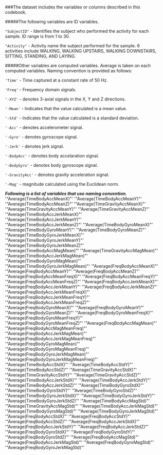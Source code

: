###The dataset includes the variables or columns described in this codebook.

#####The following variables are ID variables.

`"SubjectID"` - Identifies the subject who performed the activity for each sample. ID range is from 1 to 30.

`"Activity"` - Activity name the subject performed for the sample. 6 activities include WALKING, WALKING UPSTAIRS, WALKING DOWNSTAIRS, SITTING, STANDING, AND LAYING.


#####Other variables are computed variables. Average is taken on each computed variables. Naming convention is provided as follows:

`'Time'` - Time captured at a constant rate of 50 Hz.

`'Freq'` - Frequency domain signals.

`'-XYZ'` - denotes 3-axial signals in the X, Y and Z directions.

`'-Mean'` - Indicates that the value calculated is a mean value.

`'-Std'` - Indicates that the value calculated is a standard deviation.

`'-Acc'` - denotes accelerometer signal.

`'-Gyro'` - denotes gyroscope signal.

`'-Jerk'` - denotes jerk signal.

`'-BodyAcc'` - denotes body accelaration signal.

`'-BodyGyro'` - denotes body gyroscope signal.

`'-GravityAcc'` - denotes gravity acceleration signal.

`'-Mag'` - magnitude calculated using the Euclidean norm.

***Following is a list of variables that use naming convention.***
'"Average(TimeBodyAccMeanX)"'
'"Average(TimeBodyAccMeanY)"'
'"Average(TimeBodyAccMeanZ)"'
'"Average(TimeGravityAccMeanX)"'
'"Average(TimeGravityAccMeanY)"'
'"Average(TimeGravityAccMeanZ)"'
'"Average(TimeBodyAccJerkMeanX)"'
'"Average(TimeBodyAccJerkMeanY)"'
'"Average(TimeBodyAccJerkMeanZ)"'
'"Average(TimeBodyGyroMeanX)"'
'"Average(TimeBodyGyroMeanY)"'
'"Average(TimeBodyGyroMeanZ)"'
'"Average(TimeBodyGyroJerkMeanX)"'
'"Average(TimeBodyGyroJerkMeanY)"'
'"Average(TimeBodyGyroJerkMeanZ)"'
'"Average(TimeBodyAccMagMean)"'
'"Average(TimeGravityAccMagMean)"'
'"Average(TimeBodyAccJerkMagMean)"'
'"Average(TimeBodyGyroMagMean)"'
'"Average(TimeBodyGyroJerkMagMean)"'
'"Average(FreqBodyAccMeanX)"'
'"Average(FreqBodyAccMeanY)"'
'"Average(FreqBodyAccMeanZ)"'
'"Average(FreqBodyAccMeanFreqX)"'
'"Average(FreqBodyAccMeanFreqY)"'
'"Average(FreqBodyAccMeanFreqZ)"'
'"Average(FreqBodyAccJerkMeanX)"'
'"Average(FreqBodyAccJerkMeanY)"'
'"Average(FreqBodyAccJerkMeanZ)"'
'"Average(FreqBodyAccJerkMeanFreqX)"'
'"Average(FreqBodyAccJerkMeanFreqY)"'
'"Average(FreqBodyAccJerkMeanFreqZ)"'
'"Average(FreqBodyGyroMeanX)"'
'"Average(FreqBodyGyroMeanY)"'
'"Average(FreqBodyGyroMeanZ)"'
'"Average(FreqBodyGyroMeanFreqX)"'
'"Average(FreqBodyGyroMeanFreqY)"'
'"Average(FreqBodyGyroMeanFreqZ)"'
'"Average(FreqBodyAccMagMean)"'
'"Average(FreqBodyAccMagMeanFreq)"'
'"Average(FreqBodyAccJerkMagMean)"'
'"Average(FreqBodyAccJerkMagMeanFreq)"'
'"Average(FreqBodyGyroMagMean)"'
'"Average(FreqBodyGyroMagMeanFreq)"'
'"Average(FreqBodyGyroJerkMagMean)"'
'"Average(FreqBodyGyroJerkMagMeanFreq)"'
'"Average(TimeBodyAccStdX)"'
'"Average(TimeBodyAccStdY)"'
'"Average(TimeBodyAccStdZ)"'
'"Average(TimeGravityAccStdX)"'
'"Average(TimeGravityAccStdY)"'
'"Average(TimeGravityAccStdZ)"'
'"Average(TimeBodyAccJerkStdX)"'
'"Average(TimeBodyAccJerkStdY)"'
'"Average(TimeBodyAccJerkStdZ)"'
'"Average(TimeBodyGyroStdX)"'
'"Average(TimeBodyGyroStdY)"'
'"Average(TimeBodyGyroStdZ)"'
'"Average(TimeBodyGyroJerkStdX)"'
'"Average(TimeBodyGyroJerkStdY)"'
'"Average(TimeBodyGyroJerkStdZ)"'
'"Average(TimeBodyAccMagStd)"'
'"Average(TimeGravityAccMagStd)"'
'"Average(TimeBodyAccJerkMagStd)"'
'"Average(TimeBodyGyroMagStd)"'
'"Average(TimeBodyGyroJerkMagStd)"'
'"Average(FreqBodyAccStdX)"'
'"Average(FreqBodyAccStdY)"'
'"Average(FreqBodyAccStdZ)"'
'"Average(FreqBodyAccJerkStdX)"'
'"Average(FreqBodyAccJerkStdY)"'
'"Average(FreqBodyAccJerkStdZ)"'
'"Average(FreqBodyGyroStdX)"'
'"Average(FreqBodyGyroStdY)"'
'"Average(FreqBodyGyroStdZ)"'
'"Average(FreqBodyAccMagStd)"'
'"Average(FreqBodyAccJerkMagStd)"'
'"Average(FreqBodyGyroMagStd)"'
'"Average(FreqBodyGyroJerkMagStd)"'
